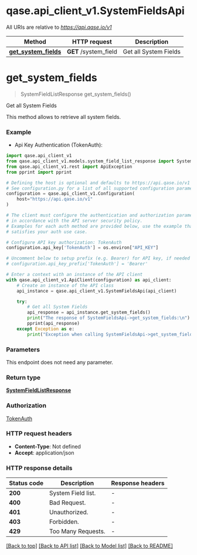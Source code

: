 # qase.api_client_v1.SystemFieldsApi

All URIs are relative to *https://api.qase.io/v1*

Method | HTTP request | Description
------------- | ------------- | -------------
[**get_system_fields**](SystemFieldsApi.md#get_system_fields) | **GET** /system_field | Get all System Fields


# **get_system_fields**
> SystemFieldListResponse get_system_fields()

Get all System Fields

This method allows to retrieve all system fields. 

### Example

* Api Key Authentication (TokenAuth):

```python
import qase.api_client_v1
from qase.api_client_v1.models.system_field_list_response import SystemFieldListResponse
from qase.api_client_v1.rest import ApiException
from pprint import pprint

# Defining the host is optional and defaults to https://api.qase.io/v1
# See configuration.py for a list of all supported configuration parameters.
configuration = qase.api_client_v1.Configuration(
    host="https://api.qase.io/v1"
)

# The client must configure the authentication and authorization parameters
# in accordance with the API server security policy.
# Examples for each auth method are provided below, use the example that
# satisfies your auth use case.

# Configure API key authorization: TokenAuth
configuration.api_key['TokenAuth'] = os.environ["API_KEY"]

# Uncomment below to setup prefix (e.g. Bearer) for API key, if needed
# configuration.api_key_prefix['TokenAuth'] = 'Bearer'

# Enter a context with an instance of the API client
with qase.api_client_v1.ApiClient(configuration) as api_client:
    # Create an instance of the API class
    api_instance = qase.api_client_v1.SystemFieldsApi(api_client)

    try:
        # Get all System Fields
        api_response = api_instance.get_system_fields()
        print("The response of SystemFieldsApi->get_system_fields:\n")
        pprint(api_response)
    except Exception as e:
        print("Exception when calling SystemFieldsApi->get_system_fields: %s\n" % e)
```



### Parameters

This endpoint does not need any parameter.

### Return type

[**SystemFieldListResponse**](SystemFieldListResponse.md)

### Authorization

[TokenAuth](../README.md#TokenAuth)

### HTTP request headers

 - **Content-Type**: Not defined
 - **Accept**: application/json

### HTTP response details

| Status code | Description | Response headers |
|-------------|-------------|------------------|
**200** | System Field list. |  -  |
**400** | Bad Request. |  -  |
**401** | Unauthorized. |  -  |
**403** | Forbidden. |  -  |
**429** | Too Many Requests. |  -  |

[[Back to top]](#) [[Back to API list]](../README.md#documentation-for-api-endpoints) [[Back to Model list]](../README.md#documentation-for-models) [[Back to README]](../README.md)

